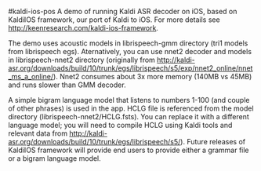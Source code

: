 #kaldi-ios-pos
A demo of running Kaldi ASR decoder on iOS, based on KaldiIOS framework, our port of Kaldi to iOS. For more details see http://keenresearch.com/kaldi-ios-framework.

The demo uses acoustic models in librispeech-gmm directory (tri1 models from librispeech egs). Aternatively, you can use nnet2 decoder and models in librispeech-nnet2 directory (originally from http://kaldi-asr.org/downloads/build/10/trunk/egs/librispeech/s5/exp/nnet2_online/nnet_ms_a_online/). Nnet2 consumes about 3x more memory (140MB vs 45MB) and runs slower than GMM decoder.

A simple bigram language model that listens to numbers 1-100 (and couple of other phrases) is used in the app. HCLG file is referenced from the model directory (librispeech-nnet2/HCLG.fsts). You can replace it with a different language model; you  will need to compile HCLG using Kaldi tools and relevant data from http://kaldi-asr.org/downloads/build/10/trunk/egs/librispeech/s5/). Future releases of KaldiIOS framework will provide end users to provide either a grammar file or a bigram language model.




